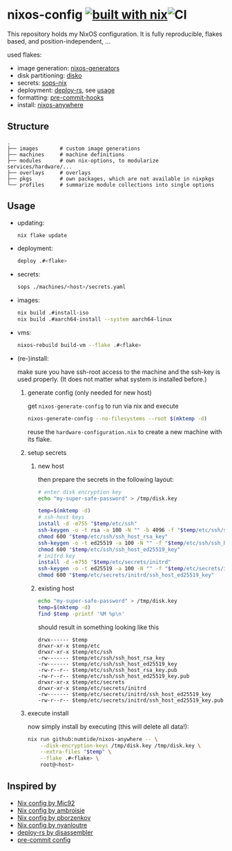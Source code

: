 # nixos-config [![built with nix](https://builtwithnix.org/badge.svg)](https://builtwithnix.org)![CI](https://github.com/Stunkymonkey/nixos/actions/workflows/nix.yml/badge.svg)

This repository holds my NixOS configuration.
It is fully reproducible, flakes based, and position-independent, ...

used flakes:

- image generation: [nixos-generators](https://github.com/nix-community/nixos-generators)
- disk partitioning: [disko](https://github.com/nix-community/disko)
- secrets: [sops-nix](https://github.com/Mic92/sops-nix)
- deployment: [deploy-rs](https://github.com/serokell/deploy-rs), see [usage](#usage)
- formatting: [pre-commit-hooks](https://github.com/cachix/pre-commit-hooks.nix)
- install: [nixos-anywhere](https://github.com/numtide/nixos-anywhere/)

## Structure

```text
.
├── images       # custom image generations
├── machines     # machine definitions
├── modules      # own nix-options, to modularize services/hardware/...
├── overlays     # overlays
├── pkgs         # own packages, which are not available in nixpkgs
└── profiles     # summarize module collections into single options
```

## Usage

- updating:

    ```bash
    nix flake update
    ```

- deployment:

    ```bash
    deploy .#<flake>
    ```

- secrets:

    ```bash
    sops ./machines/<host>/secrets.yaml
    ```

- images:

    ```bash
    nix build .#install-iso
    nix build .#aarch64-install --system aarch64-linux
    ```

- vms:

    ```bash
    nixos-rebuild build-vm --flake .#<flake>
    ```

- (re-)install:

    make sure you have ssh-root access to the machine and the ssh-key is used properly.
    (It does not matter what system is installed before.)

    1. generate config (only needed for new host)

        get `nixos-generate-config` to run via nix and execute

        ```bash
        nixos-generate-config --no-filesystems --root $(mktemp -d)
        ```

        reuse the `hardware-configuration.nix` to create a new machine with its flake.

    1. setup secrets

        1. new host

            then prepare the secrets in the following layout:

            ```bash
            # enter disk encryption key
            echo "my-super-safe-password" > /tmp/disk.key

            temp=$(mktemp -d)
            # ssh-host keys
            install -d -m755 "$temp/etc/ssh"
            ssh-keygen -o -t rsa -a 100 -N "" -b 4096 -f "$temp/etc/ssh/ssh_host_rsa_key"
            chmod 600 "$temp/etc/ssh/ssh_host_rsa_key"
            ssh-keygen -o -t ed25519 -a 100 -N "" -f "$temp/etc/ssh/ssh_host_ed25519_key"
            chmod 600 "$temp/etc/ssh/ssh_host_ed25519_key"
            # initrd key
            install -d -m755 "$temp/etc/secrets/initrd"
            ssh-keygen -o -t ed25519 -a 100 -N "" -f "$temp/etc/secrets/initrd/ssh_host_ed25519_key"
            chmod 600 "$temp/etc/secrets/initrd/ssh_host_ed25519_key"
            ```

        1. existing host

            ```bash
            echo "my-super-safe-password" > /tmp/disk.key
            temp=$(mktemp -d)
            find $temp -printf '%M %p\n'
            ```

            should result in something looking like this

            ```text
            drwx------ $temp
            drwxr-xr-x $temp/etc
            drwxr-xr-x $temp/etc/ssh
            -rw------- $temp/etc/ssh/ssh_host_rsa_key
            -rw------- $temp/etc/ssh/ssh_host_ed25519_key
            -rw-r--r-- $temp/etc/ssh/ssh_host_rsa_key.pub
            -rw-r--r-- $temp/etc/ssh/ssh_host_ed25519_key.pub
            drwxr-xr-x $temp/etc/secrets
            drwxr-xr-x $temp/etc/secrets/initrd
            -rw------- $temp/etc/secrets/initrd/ssh_host_ed25519_key
            -rw-r--r-- $temp/etc/secrets/initrd/ssh_host_ed25519_key.pub
            ```

    1. execute install

        now simply install by executing (this will delete all data!):

        ```bash
        nix run github:numtide/nixos-anywhere -- \
            --disk-encryption-keys /tmp/disk.key /tmp/disk.key \
            --extra-files "$temp" \
            --flake .#<flake> \
            root@<host>
        ```

</details>

## Inspired by

- [Nix config by Mic92](https://github.com/Mic92/dotfiles)
- [Nix config by ambroisie](https://github.com/ambroisie/nix-config)
- [Nix config by pborzenkov](https://github.com/pborzenkov/nix-config)
- [Nix config by nyanloutre](https://gitea.nyanlout.re/nyanloutre/nixos-config)
- [deploy-rs by disassembler](https://samleathers.com/posts/2022-02-03-my-new-network-and-deploy-rs.html)
- [pre-commit config](https://github.com/cachix/pre-commit-hooks.nix/blob/master/template/flake.nix)
